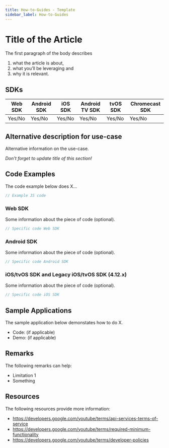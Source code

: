 ```yaml
---
title: How-to-Guides - Template
sidebar_label: How-to-Guides
---
```


# Title of the Article

The first paragraph of the body describes

1. what the article is about,
2. what you’ll be leveraging and
3. why it is relevant.

## SDKs

| Web SDK | Android SDK | iOS SDK | Android TV SDK | tvOS SDK | Chromecast SDK |
| ------- | ----------- | ------- | -------------- | -------- | -------------- |
| Yes/No  | Yes/No      | Yes/No  | Yes/No         | Yes/No   | Yes/No         |

## Alternative description for use-case

Alternative information on the use-case.

_Don't forget to update title of this section!_

## Code Examples

The code example below does X...

```js
// Example JS code
```

### Web SDK

Some information about the piece of code (optional).

```js
// Specific code Web SDK
```

### Android SDK

Some information about the piece of code (optional).

```java
// Specific code Android SDK
```

### iOS/tvOS SDK and Legacy iOS/tvOS SDK (4.12.x)

Some information about the piece of code (optional).

```swift
// Specific code iOS SDK
```

## Sample Applications

The sample application below demonstates how to do X.

- Code: (if applicable)
- Demo: (if applicable)

## Remarks

The following remarks can help:

- Limitation 1
- Something

## Resources

The following resources provide more information:

- https://developers.google.com/youtube/terms/api-services-terms-of-service
- https://developers.google.com/youtube/terms/required-minimum-functionality
- https://developers.google.com/youtube/terms/developer-policies
